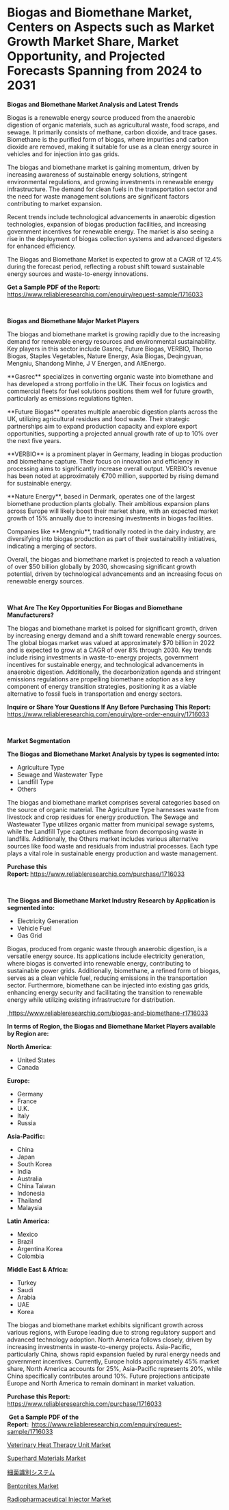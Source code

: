 <p><h1>Biogas and Biomethane Market, Centers on Aspects such as Market Growth Market Share, Market Opportunity, and Projected Forecasts Spanning from 2024 to 2031</h1></p><p><strong>Biogas and Biomethane Market Analysis and Latest Trends</strong></p>
<p><p>Biogas is a renewable energy source produced from the anaerobic digestion of organic materials, such as agricultural waste, food scraps, and sewage. It primarily consists of methane, carbon dioxide, and trace gases. Biomethane is the purified form of biogas, where impurities and carbon dioxide are removed, making it suitable for use as a clean energy source in vehicles and for injection into gas grids.</p><p>The biogas and biomethane market is gaining momentum, driven by increasing awareness of sustainable energy solutions, stringent environmental regulations, and growing investments in renewable energy infrastructure. The demand for clean fuels in the transportation sector and the need for waste management solutions are significant factors contributing to market expansion. </p><p>Recent trends include technological advancements in anaerobic digestion technologies, expansion of biogas production facilities, and increasing government incentives for renewable energy. The market is also seeing a rise in the deployment of biogas collection systems and advanced digesters for enhanced efficiency.</p><p>The Biogas and Biomethane Market is expected to grow at a CAGR of 12.4% during the forecast period, reflecting a robust shift toward sustainable energy sources and waste-to-energy innovations.</p></p>
<p><strong>Get a Sample PDF of the Report:&nbsp;</strong> <a href="https://www.reliableresearchiq.com/enquiry/request-sample/1716033?utm_campaign=101&utm_medium=2&utm_source=Github&utm_content=ia&utm_term=09112024&utm_id=biogas-and-biomethane">https://www.reliableresearchiq.com/enquiry/request-sample/1716033</a></p>
<p>&nbsp;</p>
<p><strong>Biogas and Biomethane Major Market Players</strong></p>
<p><p>The biogas and biomethane market is growing rapidly due to the increasing demand for renewable energy resources and environmental sustainability. Key players in this sector include Gasrec, Future Biogas, VERBIO, Thorso Biogas, Staples Vegetables, Nature Energy, Asia Biogas, Deqingyuan, Mengniu, Shandong Minhe, J V Energen, and AltEnergo.</p><p>**Gasrec** specializes in converting organic waste into biomethane and has developed a strong portfolio in the UK. Their focus on logistics and commercial fleets for fuel solutions positions them well for future growth, particularly as emissions regulations tighten.</p><p>**Future Biogas** operates multiple anaerobic digestion plants across the UK, utilizing agricultural residues and food waste. Their strategic partnerships aim to expand production capacity and explore export opportunities, supporting a projected annual growth rate of up to 10% over the next five years.</p><p>**VERBIO** is a prominent player in Germany, leading in biogas production and biomethane capture. Their focus on innovation and efficiency in processing aims to significantly increase overall output. VERBIO's revenue has been noted at approximately €700 million, supported by rising demand for sustainable energy.</p><p>**Nature Energy**, based in Denmark, operates one of the largest biomethane production plants globally. Their ambitious expansion plans across Europe will likely boost their market share, with an expected market growth of 15% annually due to increasing investments in biogas facilities.</p><p>Companies like **Mengniu**, traditionally rooted in the dairy industry, are diversifying into biogas production as part of their sustainability initiatives, indicating a merging of sectors. </p><p>Overall, the biogas and biomethane market is projected to reach a valuation of over $50 billion globally by 2030, showcasing significant growth potential, driven by technological advancements and an increasing focus on renewable energy sources.</p></p>
<p>&nbsp;</p>
<p><strong>What Are The Key Opportunities For Biogas and Biomethane Manufacturers?</strong></p>
<p><p>The biogas and biomethane market is poised for significant growth, driven by increasing energy demand and a shift toward renewable energy sources. The global biogas market was valued at approximately $70 billion in 2022 and is expected to grow at a CAGR of over 8% through 2030. Key trends include rising investments in waste-to-energy projects, government incentives for sustainable energy, and technological advancements in anaerobic digestion. Additionally, the decarbonization agenda and stringent emissions regulations are propelling biomethane adoption as a key component of energy transition strategies, positioning it as a viable alternative to fossil fuels in transportation and energy sectors.</p></p>
<p><strong>Inquire or Share Your Questions If Any Before Purchasing This Report:</strong> <a href="https://www.reliableresearchiq.com/enquiry/pre-order-enquiry/1716033?utm_campaign=101&utm_medium=2&utm_source=Github&utm_content=ia&utm_term=09112024&utm_id=biogas-and-biomethane">https://www.reliableresearchiq.com/enquiry/pre-order-enquiry/1716033</a></p>
<p>&nbsp;</p>
<p><strong>Market Segmentation</strong></p>
<p><strong>The Biogas and Biomethane Market Analysis by types is segmented into:</strong></p>
<p><ul><li>Agriculture Type</li><li>Sewage and Wastewater Type</li><li>Landfill Type</li><li>Others</li></ul></p>
<p><p>The biogas and biomethane market comprises several categories based on the source of organic material. The Agriculture Type harnesses waste from livestock and crop residues for energy production. The Sewage and Wastewater Type utilizes organic matter from municipal sewage systems, while the Landfill Type captures methane from decomposing waste in landfills. Additionally, the Others market includes various alternative sources like food waste and residuals from industrial processes. Each type plays a vital role in sustainable energy production and waste management.</p></p>
<p><strong>Purchase this Report:&nbsp;</strong><a href="https://www.reliableresearchiq.com/purchase/1716033?utm_campaign=101&utm_medium=2&utm_source=Github&utm_content=ia&utm_term=09112024&utm_id=biogas-and-biomethane">https://www.reliableresearchiq.com/purchase/1716033</a></p>
<p>&nbsp;</p>
<p><strong>The Biogas and Biomethane Market Industry Research by Application is segmented into:</strong></p>
<p><ul><li>Electricity Generation</li><li>Vehicle Fuel</li><li>Gas Grid</li></ul></p>
<p><p>Biogas, produced from organic waste through anaerobic digestion, is a versatile energy source. Its applications include electricity generation, where biogas is converted into renewable energy, contributing to sustainable power grids. Additionally, biomethane, a refined form of biogas, serves as a clean vehicle fuel, reducing emissions in the transportation sector. Furthermore, biomethane can be injected into existing gas grids, enhancing energy security and facilitating the transition to renewable energy while utilizing existing infrastructure for distribution.</p></p>
<p><a href="https://www.reliableresearchiq.com/biogas-and-biomethane-r1716033?utm_campaign=101&utm_medium=2&utm_source=Github&utm_content=ia&utm_term=09112024&utm_id=biogas-and-biomethane">&nbsp;https://www.reliableresearchiq.com/biogas-and-biomethane-r1716033</a></p>
<p><strong>In terms of Region, the Biogas and Biomethane Market Players available by Region are:</strong></p>
<p>
    <p> <strong> North America: </strong>
        <ul>
            <li>United States</li>
            <li>Canada</li>
        </ul>
        </p> 
    <p> <strong> Europe: </strong>
        <ul>
            <li>Germany</li>
            <li>France</li>
            <li>U.K.</li>
            <li>Italy</li>
            <li>Russia</li>
        </ul>
        </p> 
    <p> <strong> Asia-Pacific: </strong>
        <ul>
            <li>China</li>
            <li>Japan</li>
            <li>South Korea</li>
            <li>India</li>
            <li>Australia</li>
            <li>China Taiwan</li>
            <li>Indonesia</li>
            <li>Thailand</li>
            <li>Malaysia</li>
        </ul>
        </p> 
    <p> <strong> Latin America: </strong>
        <ul>
            <li>Mexico</li>
            <li>Brazil</li>
            <li>Argentina Korea</li>
            <li>Colombia</li>
        </ul>
        </p> 
    <p> <strong> Middle East & Africa: </strong>
        <ul>
            <li>Turkey</li>
            <li>Saudi</li>
            <li>Arabia</li>
            <li>UAE</li>
            <li>Korea</li>
        </ul>
    </p>
    </p>
<p><p>The biogas and biomethane market exhibits significant growth across various regions, with Europe leading due to strong regulatory support and advanced technology adoption. North America follows closely, driven by increasing investments in waste-to-energy projects. Asia-Pacific, particularly China, shows rapid expansion fueled by rural energy needs and government incentives. Currently, Europe holds approximately 45% market share, North America accounts for 25%, Asia-Pacific represents 20%, while China specifically contributes around 10%. Future projections anticipate Europe and North America to remain dominant in market valuation.</p></p>
<p><strong>Purchase this Report: </strong><a href="https://www.reliableresearchiq.com/purchase/1716033?utm_campaign=101&utm_medium=2&utm_source=Github&utm_content=ia&utm_term=09112024&utm_id=biogas-and-biomethane">https://www.reliableresearchiq.com/purchase/1716033</a></p>
<p>&nbsp;<strong>Get a Sample PDF of the Report:&nbsp;&nbsp;</strong><a href="https://www.reliableresearchiq.com/enquiry/request-sample/1716033?utm_campaign=101&utm_medium=2&utm_source=Github&utm_content=ia&utm_term=09112024&utm_id=biogas-and-biomethane">https://www.reliableresearchiq.com/enquiry/request-sample/1716033</a></p>
<p><strong></strong></p>
<p><p><a href="https://issuu.com/reportprime-2/docs/veterinary-heat-therapy-unit-market_5cf9f7f36a09d8?utm_campaign=101&utm_medium=2&utm_source=Github&utm_content=ia&utm_term=09112024&utm_id=biogas-and-biomethane">Veterinary Heat Therapy Unit Market</a></p><p><a href="https://github.com/lyndi2n3hdalbey/Market-Research-Report-List-1/blob/main/superhard-materials-market.md?utm_campaign=101&utm_medium=2&utm_source=Github&utm_content=ia&utm_term=09112024&utm_id=biogas-and-biomethane">Superhard Materials Market</a></p><p><a href="https://github.com/lababdou/Market-Research-Report-List-6/blob/main/514534922767.md?utm_campaign=101&utm_medium=2&utm_source=Github&utm_content=ia&utm_term=09112024&utm_id=biogas-and-biomethane">細菌識別システム</a></p><p><a href="https://github.com/kymakles68e5/Market-Research-Report-List-1/blob/main/bentonites-market.md?utm_campaign=101&utm_medium=2&utm_source=Github&utm_content=ia&utm_term=09112024&utm_id=biogas-and-biomethane">Bentonites Market</a></p><p><a href="https://issuu.com/reportprime-2/docs/radiopharmaceutical-injector-market_2acabe3f84c452?utm_campaign=101&utm_medium=2&utm_source=Github&utm_content=ia&utm_term=09112024&utm_id=biogas-and-biomethane">Radiopharmaceutical Injector Market</a></p></p>